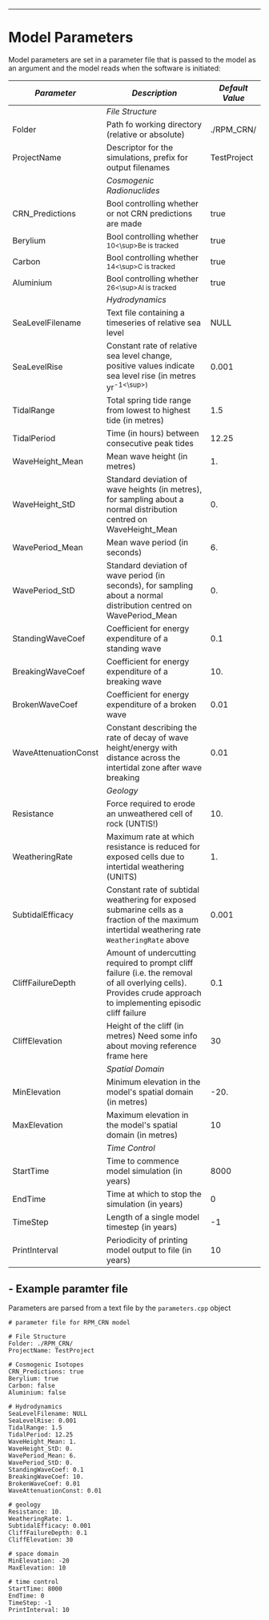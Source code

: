 ---
# Model Parameters
Model parameters are set in a parameter file that is passed to the model as an argument and the model reads when the software is initiated:

| *Parameter* | *Description* | *Default Value* |
| ----------- | ------------- | --------------- |
|   | *File Structure* |  |
| Folder | Path fo working directory (relative or absolute) | ./RPM_CRN/ |
| ProjectName | Descriptor for the simulations, prefix for output filenames | TestProject |
|   | *Cosmogenic Radionuclides* |  |
| CRN_Predictions | Bool controlling whether or not CRN predictions are made | true |
| Berylium | Bool controlling whether <sup>10<\sup>Be is tracked | true |
| Carbon | Bool controlling whether <sup>14<\sup>C is tracked | true |
| Aluminium | Bool controlling whether <sup>26<\sup>Al is tracked | true |
|   | *Hydrodynamics* |  |
| SeaLevelFilename | Text file containing a timeseries of relative sea level | NULL |
| SeaLevelRise | Constant rate of relative sea level change, positive values indicate sea level rise (in metres yr<sup>-1<\sup>) | 0.001 |
| TidalRange | Total spring tide range from lowest to highest tide (in metres) | 1.5 |
| TidalPeriod | Time (in hours) between consecutive peak tides | 12.25 |
| WaveHeight_Mean | Mean wave height (in metres) | 1. |
| WaveHeight_StD | Standard deviation of wave heights (in metres), for sampling about a normal distribution centred on WaveHeight_Mean |  0. |
| WavePeriod_Mean | Mean wave period (in seconds) | 6. |
| WavePeriod_StD | Standard deviation of wave period (in seconds), for sampling about a normal distribution centred on WavePeriod_Mean | 0. |
| StandingWaveCoef | Coefficient for energy expenditure of a standing wave | 0.1 |
| BreakingWaveCoef | Coefficient for energy expenditure of a breaking wave | 10. |
| BrokenWaveCoef | Coefficient for energy expenditure of a broken wave | 0.01 |
| WaveAttenuationConst | Constant describing the rate of decay of wave height/energy with distance across the intertidal zone after wave breaking | 0.01 |
|   | *Geology* |  |
| Resistance | Force required to erode an unweathered cell of rock (UNTIS!) | 10. |
| WeatheringRate | Maximum rate at which resistance is reduced for exposed cells due to intertidal weathering (UNITS) | 1. |
| SubtidalEfficacy | Constant rate of subtidal weathering for exposed submarine cells as a fraction of the maximum intertidal weathering rate `WeatheringRate` above | 0.001 |
| CliffFailureDepth | Amount of undercutting required to prompt cliff failure (i.e. the removal of all overlying cells). Provides crude approach to implementing episodic cliff failure | 0.1 |
| CliffElevation | Height of the cliff (in metres) Need some info about moving reference frame here | 30 |
|   | *Spatial Domain* |  |
| MinElevation | Minimum elevation in the model's spatial domain (in metres) | -20. |
| MaxElevation | Maximum elevation in the model's spatial domain (in metres) | 10 |
|   | *Time Control* |  |
| StartTime | Time to commence model simulation (in years) | 8000 |
| EndTime | Time at which to stop the simulation (in years) | 0 |
| TimeStep | Length of a single model timestep (in years) | -1 |
| PrintInterval | Periodicity of printing model output to file (in years) | 10 |

 ## - Example paramter file

 Parameters are parsed from a text file by the `parameters.cpp` object

 ```
 # parameter file for RPM_CRN model

# File Structure
Folder: ./RPM_CRN/
ProjectName: TestProject

# Cosmogenic Isotopes
CRN_Predictions: true
Berylium: true
Carbon: false
Aluminium: false

# Hydrodynamics
SeaLevelFilename: NULL
SeaLevelRise: 0.001
TidalRange: 1.5
TidalPeriod: 12.25
WaveHeight_Mean: 1.
WaveHeight_StD: 0.
WavePeriod_Mean: 6. 
WavePeriod_StD: 0.
StandingWaveCoef: 0.1
BreakingWaveCoef: 10.
BrokenWaveCoef: 0.01
WaveAttenuationConst: 0.01

# geology
Resistance: 10.
WeatheringRate: 1.
SubtidalEfficacy: 0.001
CliffFailureDepth: 0.1
CliffElevation: 30

# space domain
MinElevation: -20
MaxElevation: 10

# time control
StartTime: 8000
EndTime: 0
TimeStep: -1
PrintInterval: 10

```